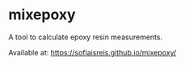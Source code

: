 # mixepoxy
A tool to calculate epoxy resin measurements.

Available at: https://sofiaisreis.github.io/mixepoxy/
